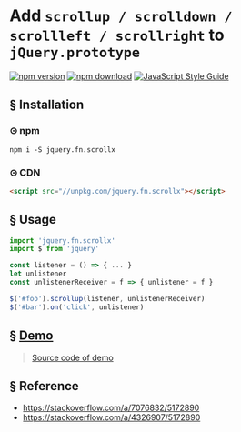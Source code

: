 # Add `scrollup / scrolldown / scrollleft / scrollright` to `jQuery.prototype`

[![npm version][npm-v-img]][npm-url]
[![npm download][npm-dl-img]][npm-url]
[![JavaScript Style Guide](https://img.shields.io/badge/code_style-standard-brightgreen.svg)](https://standardjs.com)

## § Installation

### ⊙ npm
`npm i -S jquery.fn.scrollx`

### ⊙ CDN
```html
<script src="//unpkg.com/jquery.fn.scrollx"></script>
```

## § Usage
```js
import 'jquery.fn.scrollx'
import $ from 'jquery'

const listener = () => { ... }
let unlistener
const unlistenerReceiver = f => { unlistener = f }

$('#foo').scrollup(listener, unlistenerReceiver)
$('#bar').on('click', unlistener)
```

## § [Demo](https://kenberkeley.github.io/jquery.fn.scrollx/test.html)
> [Source code of demo](https://github.com/kenberkeley/jquery.fn.scrollx/blob/master/test.html)

## § Reference
* https://stackoverflow.com/a/7076832/5172890
* https://stackoverflow.com/a/4326907/5172890

[npm-url]: https://www.npmjs.com/package/jquery.fn.scrollx
[npm-v-img]: http://img.shields.io/npm/v/jquery.fn.scrollx.svg
[npm-dl-img]: http://img.shields.io/npm/dm/jquery.fn.scrollx.svg
